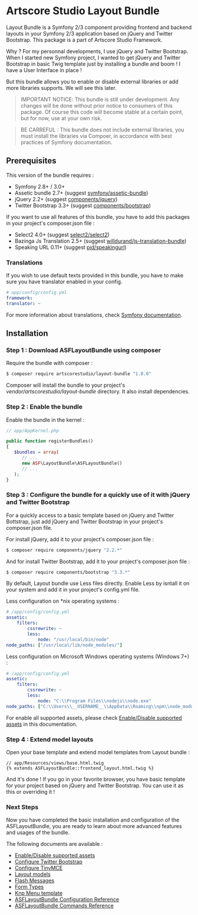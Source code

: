 # Artscore Studio Layout Bundle

Layout Bundle is a Symfony 2/3 component providing frontend and backend layouts in your Symfony 2/3 application based on jQuery and Twitter Bootstrap. This package is a part of Artscore Studio Framework.

Why ? For my personnal developments, I use jQuery and Twitter Bootstrap. When I started new Symfony project, I wanted to get jQuery and Twitter Bootstrap in basic Twig template just by installing a bundle and boom ! I have a User Interface in place !

But this bundle allows you to enable or disable external libraries or add more libraries supports. We will see this later.

> IMPORTANT NOTICE: This bundle is still under development. Any changes will be done without prior notice to consumers of this package. Of course this code will become stable at a certain point, but for now, use at your own risk.

> BE CARREFUL : This bundle does not include external libraries, you must install the libraries via Compoer, in accordance with best practices of Symfony documentation.
 
## Prerequisites

This version of the bundle requires :
* Symfony 2.8+ / 3.0+
* Assetic bundle 2.7+ (suggest [symfony/assetic-bundle](https://packagist.org/packages/symfony/assetic-bundle))
* jQuery 2.2+ (suggest [components/jquery](https://github.com/components/jquery))
* Twitter Bootstrap 3.3+ (suggest [components/bootstrap](https://github.com/components/bootstrap))

If you want to use all features of this bundle, you have to add this packages in your project's composer.json file :

* Select2 4.0+ (suggest [select2/select2](https://github.com/select2/select2))
* Bazinga Js Translation 2.5+ (suggest [willdurand/js-translation-bundle](https://github.com/willdurand/BazingaJsTranslationBundle))
* Speaking URL 0.11+ (suggest [pid/speakingurl](https://github.com/pid/speakingurl))

### Translations

If you wish to use default texts provided in this bundle, you have to make sure you have translator enabled in your config.

```yaml
# app/config/config.yml
framework:
translator: ~
```

For more information about translations, check [Symfony documentation](https://symfony.com/doc/current/book/translation.html).

## Installation

### Step 1 : Download ASFLayoutBundle using composer

Require the bundle with composer :

```bash
$ composer require artscorestudio/layout-bundle "1.0.0"
```

Composer will install the bundle to your project's *vendor/artscorestudio/layout-bundle* directory. It also install dependencies. 

### Step 2 : Enable the bundle

Enable the bundle in the kernel :

```php
// app/AppKernel.php

public function registerBundles()
{
   $bundles = array(
      // ...
      new ASF\LayoutBundle\ASFLayoutBundle()
      // ...
   );
}
```

### Step 3 : Configure the bundle for a quickly use of it with jQuery and Twitter Bootstrap

For a quickly access to a basic template based on jQuery and Twitter Bottstrap, just add jQuery and Twitter Bootstrap in your project's composer.json file.

For install jQuery, add it to your project's composer.json file :

```bash
$ composer require components/jquery "2.2.*"
```

And for install Twitter Bootstrap, add it to your project's composer.json file :

```bash
$ composer require components/bootstrap "3.3.*"
```

By default, Layout bundle use Less files directly. Enable Less by isntall it on your system and add it in your project's config.yml file.

Less configuration on *nix operating systems :

```yaml
# /app/config/config.yml
assetic:
    filters:
        cssrewrite: ~
        less:
            node: "/usr/local/bin/node"
node_paths: ["/usr/local/lib/node_modules/"]
```

Less configuration on Microsoft Windows operating systems (Windows 7+) :

```yaml
# /app/config/config.yml
assetic:
    filters:
        cssrewrite: ~
        less:
            node: "C:\\Program Files\\nodejs\\node.exe"
node_paths: ["C:\\Users\\__USERNAME__\\AppData\\Roaming\\npm\\node_modules"]
```

For enable all supported assets, please check [Enable/Disable supported assets](enable-external-library.md) in this documentation.

### Step 4 : Extend model layouts

Open your base template and extend model templates from Layout bundle :

```twig
// app/Resources/views/base.html.twig
{% extends ASFLayoutBundle::frontend_layout.html.twig %}
```

And it's done ! If you go in your favorite browser, you have basic template for your project based on jQuery and Twitter Bootstrap.
You can use it as this or overriding it !

### Next Steps

Now you have completed the basic installation and configuration of the ASFLayoutBundle, you are ready to learn about more advanced features and usages of the bundle.

The following documents are available :
* [Enable/Disable supported assets](enable-external-library.md)
* [Configure Twitter Bootstrap](twitter-bootstrap.md)
* [Configure TinyMCE](tinymce.md)
* [Layout models](layout-models.md)
* [Flash Messages](flash-messages.md)
* [Form Types](form.md)
* [Knp Menu template](knp-menu-template.md)
* [ASFLayoutBundle Configuration Reference](configuration.md)
* [ASFLayoutBundle Commands Reference](commands.md)